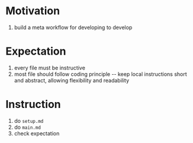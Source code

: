 # Motivation
1. build a meta workflow for developing to develop

# Expectation
1. every file must be instructive
2. most file should follow coding principle -- keep local instructions short and abstract, allowing flexibility and readability

# Instruction
1. do `setup.md`
2. do `main.md`
3. check expectation

